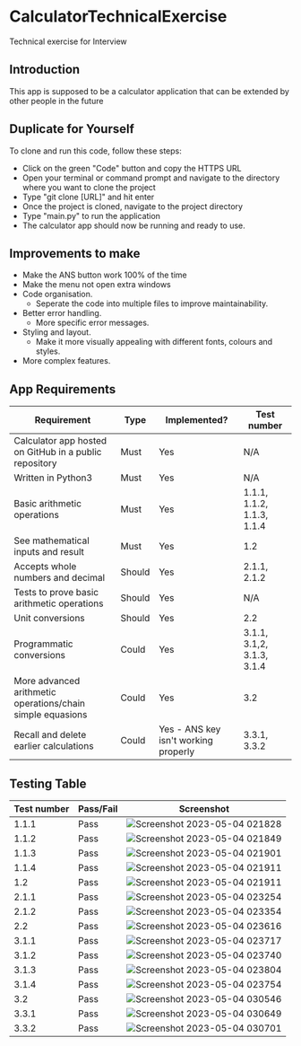 # CalculatorTechnicalExercise
Technical exercise for Interview

## Introduction
This app is supposed to be a calculator application that can be extended by other people in the future

## Duplicate for Yourself
To clone and run this code, follow these steps:
- Click on the green "Code" button and copy the HTTPS URL
- Open your terminal or command prompt and navigate to the directory where you want to clone the project
- Type "git clone [URL]" and hit enter
- Once the project is cloned, navigate to the project directory
- Type "main.py" to run the application
- The calculator app should now be running and ready to use.

## Improvements to make
- Make the ANS button work 100% of the time
- Make the menu not open extra windows
- Code organisation.
  * Seperate the code into multiple files to improve maintainability.
- Better error handling.
  * More specific error messages.
- Styling and layout.
  * Make it more visually appealing with different fonts, colours and styles.
- More complex features.

## App Requirements

|Requirement|Type|Implemented?|Test number|
|-----------|----|------------|-----------|
|Calculator app hosted on GitHub in a public repository|Must|Yes|N/A|
|Written in Python3|Must|Yes|N/A|
|Basic arithmetic operations|Must|Yes|1.1.1, 1.1.2, 1.1.3, 1.1.4|
|See mathematical inputs and result|Must|Yes|1.2|
|Accepts whole numbers and decimal|Should|Yes|2.1.1, 2.1.2|
|Tests to prove basic arithmetic operations|Should|Yes|N/A|
|Unit conversions|Should|Yes|2.2|
|Programmatic conversions|Could|Yes|3.1.1, 3.1,2, 3.1.3, 3.1.4|
|More advanced arithmetic operations/chain simple equasions|Could|Yes|3.2|
|Recall and delete earlier calculations|Could|Yes - ANS key isn't working properly|3.3.1, 3.3.2|

## Testing Table

|Test number|Pass/Fail|Screenshot|
|-----------|---------|----------|
|1.1.1|Pass|![Screenshot 2023-05-04 021828](https://user-images.githubusercontent.com/108676793/236088994-fd68db41-0a52-4331-819c-e2e39353de9b.png)|
|1.1.2|Pass|![Screenshot 2023-05-04 021849](https://user-images.githubusercontent.com/108676793/236089012-d4001587-1a31-40fd-b309-a51ca5ecd2d9.png)|
|1.1.3|Pass|![Screenshot 2023-05-04 021901](https://user-images.githubusercontent.com/108676793/236089020-e87d4c2e-b9a7-4dce-bd6d-54cdb722ff8e.png)|
|1.1.4|Pass|![Screenshot 2023-05-04 021911](https://user-images.githubusercontent.com/108676793/236089029-9d9afc52-c483-404a-a1b2-5147c18fe097.png)|
|1.2|Pass|![Screenshot 2023-05-04 021911](https://user-images.githubusercontent.com/108676793/236089053-bbbb63de-f22f-428d-8242-27c7c93a9cac.png)|
|2.1.1|Pass|![Screenshot 2023-05-04 023254](https://user-images.githubusercontent.com/108676793/236089141-2cf686ea-b9c1-42e0-bcdf-1c354a600b70.png)|
|2.1.2|Pass|![Screenshot 2023-05-04 023354](https://user-images.githubusercontent.com/108676793/236089321-01ab3c23-7d33-42aa-b8f6-a1d0e2453e83.png)|
|2.2|Pass|![Screenshot 2023-05-04 023616](https://user-images.githubusercontent.com/108676793/236089885-e8e52928-d235-461f-bb6e-01ba0979fbf5.png)|
|3.1.1|Pass|![Screenshot 2023-05-04 023717](https://user-images.githubusercontent.com/108676793/236090331-19f92f05-42ab-4a16-894e-4d2b2e230261.png)|
|3.1.2|Pass|![Screenshot 2023-05-04 023740](https://user-images.githubusercontent.com/108676793/236090383-daaa4534-cf41-4b82-a12b-989cb0faa483.png)|
|3.1.3|Pass|![Screenshot 2023-05-04 023804](https://user-images.githubusercontent.com/108676793/236090424-51449143-4661-4034-a043-9b99b37c3845.png)|
|3.1.4|Pass|![Screenshot 2023-05-04 023754](https://user-images.githubusercontent.com/108676793/236090405-f6c6c66c-57cc-4beb-a778-c81280446dcd.png)|
|3.2|Pass|![Screenshot 2023-05-04 030546](https://user-images.githubusercontent.com/108676793/236095614-c8459e67-dd11-4168-92d4-6f8e4fad93a5.png)|
|3.3.1|Pass|![Screenshot 2023-05-04 030649](https://user-images.githubusercontent.com/108676793/236095719-3e05a026-49aa-4bf1-af48-2773061757a8.png)|
|3.3.2|Pass|![Screenshot 2023-05-04 030701](https://user-images.githubusercontent.com/108676793/236095748-cccf6bd6-119a-452b-84c3-d52286244050.png)|
